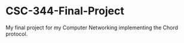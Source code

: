 # CSC-344-Final-Project
My final project for my Computer Networking implementing the Chord protocol. 

